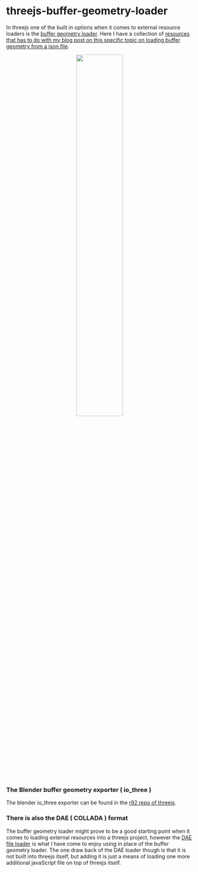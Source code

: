 # threejs-buffer-geometry-loader

In threejs one of the built in options when it comes to external resource loaders is the [buffer geometry loader](https://threejs.org/docs/#api/en/loaders/BufferGeometryLoader). Here I have a collection of [resources that has to do with my blog post on this specific topic on loading buffer geometry from a json file](https://dustinpfister.github.io/2018/04/12/threejs-buffer-geometry-loader/). 

<div align="center">
      <a href="https://www.youtube.com/watch?v=ELCdtbx8DPc">
         <img src="https://img.youtube.com/vi/ELCdtbx8DPc/0.jpg" style="width:50%;">
      </a>
</div>

### The Blender buffer geometry exporter \( io_three \)

The blender io_three exporter can be found in the [r92 repo of threejs](https://github.com/mrdoob/three.js/tree/r92/utils/exporters/blender).

### There is also the DAE \( COLLADA \) format

The buffer geometry loader might prove to be a good starting point when it comes to loading external resources into a threejs project, however the [DAE file loader](https://dustinpfister.github.io/2021/04/30/threejs-dae-collada-loader/) is what I have come to enjoy using in place of the buffer geometry loader. The one draw back of the DAE loader though is that it is not built into threejs itself, but adding it is just a means of loading one more additional javaScript file on top of threejs itself.


